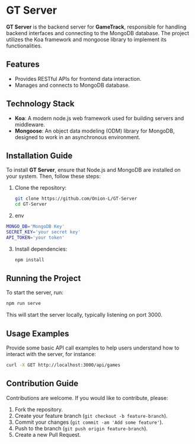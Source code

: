 
# GT Server

**GT Server** is the backend server for **GameTrack**, responsible for handling backend interfaces and connecting to the MongoDB database. The project utilizes the Koa framework and mongoose library to implement its functionalities.

## Features

- Provides RESTful APIs for frontend data interaction.
- Manages and connects to MongoDB database.

## Technology Stack

- **Koa**: A modern node.js web framework used for building servers and middleware.
- **Mongoose**: An object data modeling (ODM) library for MongoDB, designed to work in an asynchronous environment.

## Installation Guide

To install **GT Server**, ensure that Node.js and MongoDB are installed on your system. Then, follow these steps:

1. Clone the repository:

   ```bash
   git clone https://github.com/Onion-L/GT-Server
   cd GT-Server
   ```

2. env

```bash
MONGO_DB='MongoDB Key' 
SECRET_KEY='your secret key'
API_TOKEN='your token'
```

3. Install dependencies:

   ```bash
   npm install
   ```

## Running the Project

To start the server, run:

```bash
npm run serve
```

This will start the server locally, typically listening on port 3000.

## Usage Examples

Provide some basic API call examples to help users understand how to interact with the server, for instance:

```bash
curl -X GET http://localhost:3000/api/games
```

## Contribution Guide

Contributions are welcome. If you would like to contribute, please:

1. Fork the repository.
2. Create your feature branch (`git checkout -b feature-branch`).
3. Commit your changes (`git commit -am 'Add some feature'`).
4. Push to the branch (`git push origin feature-branch`).
5. Create a new Pull Request.

